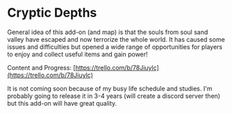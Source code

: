 # Cryptic Depths

General idea of this add-on (and map) is that the souls from soul sand valley have escaped and now terrorize the whole world. It has caused some issues and difficulties but opened a wide range of opportunities for players to enjoy and collect useful items and gain power!

Content and Progress: [https://trello.com/b/78Jiuylc](https://trello.com/b/78Jiuylc)

It is not coming soon because of my busy life schedule and studies. I'm probably going to release it in 3-4 years (will create a discord server then) but this add-on will have great quality.
